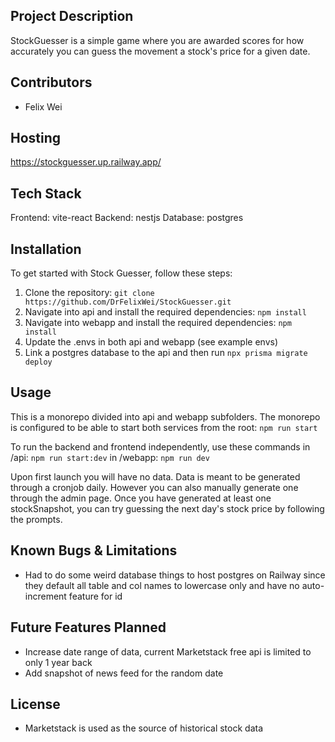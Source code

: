 ## Project Description

StockGuesser is a simple game where you are awarded scores for how accurately you can guess the movement a stock's price for a given date.


## Contributors
- Felix Wei

## Hosting
https://stockguesser.up.railway.app/


## Tech Stack
Frontend: vite-react
Backend: nestjs
Database: postgres 

## Installation
To get started with Stock Guesser, follow these steps:

1. Clone the repository: `git clone https://github.com/DrFelixWei/StockGuesser.git`
2. Navigate into api and install the required dependencies: `npm install`
3. Navigate into webapp and install the required dependencies: `npm install`
4. Update the .envs in both api and webapp (see example envs)
5. Link a postgres database to the api and then run `npx prisma migrate deploy`

## Usage
This is a monorepo divided into api and webapp subfolders. 
The monorepo is configured to be able to start both services from the root: `npm run start`

To run the backend and frontend independently, use these commands
in /api: `npm run start:dev`
in /webapp: `npm run dev`

Upon first launch you will have no data. Data is meant to be generated through a cronjob daily. However you can also manually generate one through the admin page.
Once you have generated at least one stockSnapshot, you can try guessing the next day's stock price by following the prompts.


## Known Bugs & Limitations
- Had to do some weird database things to host postgres on Railway since they default all table and col names to lowercase only and have no auto-increment feature for id

## Future Features Planned
- Increase date range of data, current Marketstack free api is limited to only 1 year back
- Add snapshot of news feed for the random date


## License
- Marketstack is used as the source of historical stock data
